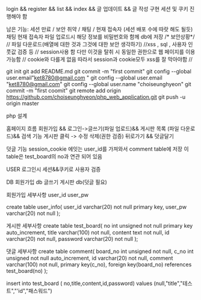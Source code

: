 login && register && list && index && 글 업데이트 && 글 작성 구현
세션 및 쿠키 진행해야 함


남은 기능: 세션 만료 / 보안 취약 / 채팅 / 현재 접속자 (세션 배포 수에 따랏 해도 될듯)
채팅  현재 접속자
파일 업로드시 해당 정보를 비밀번호와 함께 db에 저장
/* 보안상황*/
// 파일 다운로드(배열에 대한 것과 그것에 대한 보안 생각하기)
//xss , sql , 사용자 인풋값 검증 등
// session사용 함 다만 이것을 탈취 시 동일한 권한으로 웹 페이지를 이용 가능함
// cookie와 다를게 없음 따라서 session과 cookie모두 xss를 잘 막아야함
//


git init
git add README.md
git commit -m "first commit"
git config --global user.email"ket8780@gmail.com
"
git config --global user.email "ket8780@gmail.com"
git config --global user.name "choiseunghyeon"
git commit -m "first coomit"
git remote add origin https://github.com/choiseunghyeon/php_web_application.git
git push -u origin master


php 설계

홈페이지 흐름
회원가입 && 로그인->글쓰기(파일 업로드)&& 게시판 목록 (파일 다운로드)&& 검색 기능
게시판 클릭 -> 수정 삭제(권한 검증) 뒤로가기 && 덧글달기

덧글 기능
session_cookie 에잇는 user_id를 가져와서
comment table에 저장 이 table은 test_board의 no과 연관 되어 있음

USER
로그인시 세션&&쿠키로 사용자 검증

DB
회원가입 db 글쓰기 게시판 db(덧글 필요)

회원가입 세부사항
user_id
user_pw

create table user_info(
user_id varchar(20) not null primary key,
user_pw varchar(20) not null
);

게시판 세부사항
create table test_board(
no int unsigned not null primary key auto_increment,
title varchar(100) not null,
content text not null,
id varchar(20) not null,
password varchar(20) not null
);

댓글 세부사항
create table comment(
board_no int unsigned not null,
c_no int unsigned not null auto_increment,
id varchar(20) not null,
comment varchar(100) not null,
primary key(c_no),
foreign key(board_no) references test_board(no)
);

insert into test_board ( no,title,content,id,password) values (null,"title","테스트","'id","패스워드")
